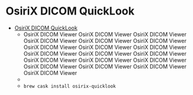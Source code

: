 # OsiriX DICOM QuickLook
- [OsiriX DICOM QuickLook](https://www.osirix-viewer.com/)
  -  OsiriX DICOM Viewer OsiriX DICOM Viewer OsiriX DICOM Viewer OsiriX DICOM Viewer OsiriX DICOM Viewer OsiriX DICOM Viewer OsiriX DICOM Viewer OsiriX DICOM Viewer OsiriX DICOM Viewer OsiriX DICOM Viewer OsiriX DICOM Viewer OsiriX DICOM Viewer OsiriX DICOM Viewer OsiriX DICOM Viewer OsiriX DICOM Viewer OsiriX DICOM Viewer OsiriX DICOM Viewer OsiriX DICOM Viewer OsiriX DICOM Viewer
  - 
  - `brew cask install osirix-quicklook`
